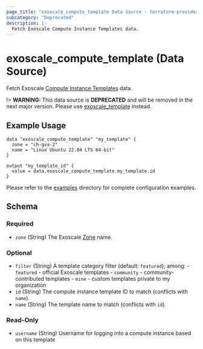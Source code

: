 ```yaml
---
page_title: "exoscale_compute_template Data Source - terraform-provider-exoscale"
subcategory: "Deprecated"
description: |-
  Fetch Exoscale Compute Instance Templates data.
---
```


# exoscale_compute_template (Data Source)

Fetch Exoscale [Compute Instance Templates](https://community.exoscale.com/documentation/compute/custom-templates/) data.

!> **WARNING:** This data source is **DEPRECATED** and will be removed in the next major version. Please use [exoscale_template](./template.md) instead.

## Example Usage

```hcl
data "exoscale_compute_template" "my_template" {
  zone = "ch-gva-2"
  name = "Linux Ubuntu 22.04 LTS 64-bit"
}

output "my_template_id" {
  value = data.exoscale_compute_template.my_template.id
}
```

Please refer to the [examples](https://github.com/exoscale/terraform-provider-exoscale/tree/master/examples/)
directory for complete configuration examples.

<!-- schema generated by tfplugindocs -->
## Schema

### Required

- `zone` (String) The Exoscale [Zone](https://www.exoscale.com/datacenters/) name.

### Optional

- `filter` (String) A template category filter (default: `featured`); among: - `featured` - official Exoscale templates - `community` - community-contributed templates - `mine` - custom templates private to my organization
- `id` (String) The compute instance template ID to match (conflicts with `name`).
- `name` (String) The template name to match (conflicts with `id`).

### Read-Only

- `username` (String) Username for logging into a compute instance based on this template


